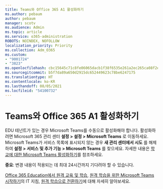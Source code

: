 ```yaml
---
title: Teams와 Office 365 A1 활성화하기
ms.author: pebaum
author: pebaum
manager: scotv
ms.audience: Admin
ms.topic: article
ms.service: o365-administration
ROBOTS: NOINDEX, NOFOLLOW
localization_priority: Priority
ms.collection: Adm_O365
ms.custom:
- "9001724"
- "3823"
ms.openlocfilehash: cbc15645c71c8fe06065dacb1f38f6535e261a2ec265ca08f2e9aef1e9170fa7
ms.sourcegitcommit: b5f7da89a650d2915dc652449623c78be6247175
ms.translationtype: HT
ms.contentlocale: ko-KR
ms.lasthandoff: 08/05/2021
ms.locfileid: "54100732"
---
```

# <a name="enabling-teams-and-office-365-a1"></a>Teams와 Office 365 A1 활성화하기

EDU 테넌트가 있는 경우 Microsoft Teams를 수동으로 활성화해야 합니다. 활성화하려면 Microsoft 365 관리 센터 **설정 > 설정 > Microsoft Teams** 로 이동하세요. Microsoft Teams가 서비스 목록에 표시되지 않는 경우 **새 관리 센터에서 시도** 를 해제하여 **설정 > 서비스 및 추가 기능 > Microsoft Teams** 를 찾으세요. 자세한 내용은 [학교에 대한 Microsoft Teams 활성화하기](https://docs.microsoft.com/microsoft-365/education/intune-edu-trial/enable-microsoft-teams#enable-microsoft-teams-for-your-school-1)를 참조하세요.

**중요**: 변경 내용이 적용되는 데 최대 24시간까지 기다려야 할 수 있습니다. 

[Office 365 Education에서 원격 교육 및 학습](https://support.office.com/article/remote-teaching-and-learning-in-office-365-education-f651ccae-7b65-478b-8366-51bb884025c4), [원격 학습을 위한 Microsoft Teams 시작하기](https://docs.microsoft.com/MicrosoftTeams/remote-learning-edu)의 IT 지침, [원격 학습으로 전환하기](https://www.microsoft.com/education/remote-learning)에 대해 자세히 알아보세요.
